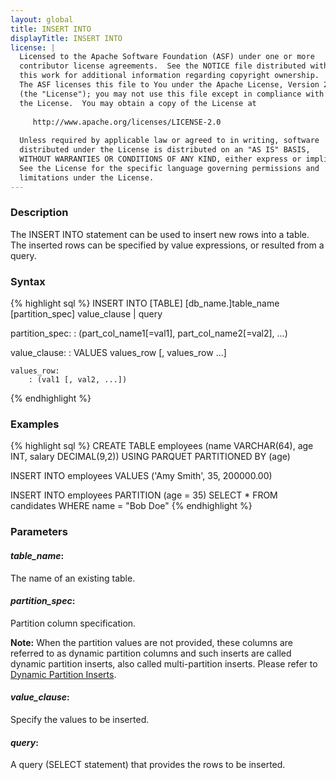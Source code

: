 ```yaml
---
layout: global
title: INSERT INTO
displayTitle: INSERT INTO
license: |
  Licensed to the Apache Software Foundation (ASF) under one or more
  contributor license agreements.  See the NOTICE file distributed with
  this work for additional information regarding copyright ownership.
  The ASF licenses this file to You under the Apache License, Version 2.0
  (the "License"); you may not use this file except in compliance with
  the License.  You may obtain a copy of the License at
 
     http://www.apache.org/licenses/LICENSE-2.0
 
  Unless required by applicable law or agreed to in writing, software
  distributed under the License is distributed on an "AS IS" BASIS,
  WITHOUT WARRANTIES OR CONDITIONS OF ANY KIND, either express or implied.
  See the License for the specific language governing permissions and
  limitations under the License.
---
```


### Description

The INSERT INTO statement can be used to insert new rows into a table. The inserted rows can be specified by value expressions, or resulted from a query.

### Syntax
{% highlight sql %}
INSERT INTO [TABLE] [db_name.]table_name [partition_spec] value_clause | query

partition_spec:
    : (part_col_name1[=val1], part_col_name2[=val2], ...)

value_clause:
    : VALUES values_row [, values_row ...]

    values_row:
        : (val1 [, val2, ...])

{% endhighlight %}

### Examples
{% highlight sql %}
 CREATE TABLE employees (name VARCHAR(64), age INT, salary DECIMAL(9,2))
   USING PARQUET PARTITIONED BY (age)

 INSERT INTO employees
   VALUES ('Amy Smith', 35, 200000.00)

 INSERT INTO employees PARTITION (age = 35)
   SELECT * FROM candidates WHERE name = "Bob Doe"
{% endhighlight %}

### Parameters

#### ***table_name***:
The name of an existing table.

#### ***partition_spec***:
Partition column specification.

**Note:** When the partition values are not provided, these columns are referred to as dynamic partition columns and such inserts are called dynamic partition inserts, also called multi-partition inserts. Please refer to [Dynamic Partition Inserts](sql-ref-syntax-dml-dynamic-partition-insert.html).

#### ***value_clause***:
Specify the values to be inserted.

#### ***query***:
A query (SELECT statement) that provides the rows to be inserted.
